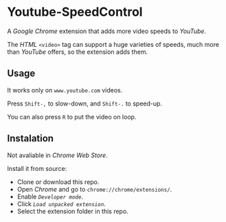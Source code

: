 # Youtube-SpeedControl
 A *Google Chrome* extension that adds more video speeds to *YouTube*.

The *HTML* `<video>` tag can support a huge varieties of speeds, much more than *YouTube* offers, so the extension adds them.

## Usage
It works only on `www.youtube.com` videos.

Press `Shift-,` to slow-down, and `Shift-.` to speed-up.

You can also press `R` to put the video on loop.

## Instalation
Not avaliable in *Chrome Web Store*.

Install it from source:
- Clone or download this repo.
- Open *Chrome* and go to `chrome://chrome/extensions/`.
- Enable *`Developer mode`*.
- Click *`Load unpacked extension`*.
- Select the extension folder in this repo.
